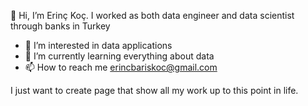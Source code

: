 👋 Hi, I’m Erinç Koç. I worked as both data engineer and data scientist through banks in Turkey
- 👀 I’m interested in data applications
- 🌱 I’m currently learning everything about data 
- 📫 How to reach me erincbariskoc@gmail.com

I just want to create page that show all my work up to this point in life.
